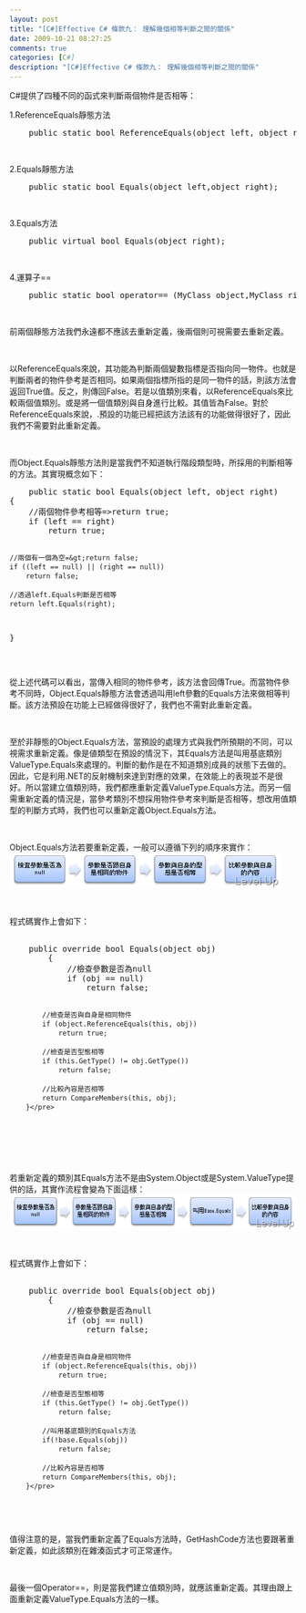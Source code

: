 ```yaml
---
layout: post
title: "[C#]Effective C# 條款九： 理解幾個相等判斷之間的關係"
date: 2009-10-21 08:27:25
comments: true
categories: [C#]
description: "[C#]Effective C# 條款九： 理解幾個相等判斷之間的關係"
---
```

<p>
	C#提供了四種不同的函式來判斷兩個物件是否相等：</p>
<p>
	1.ReferenceEquals靜態方法</p>
<div class="wlWriterEditableSmartContent" id="scid:812469c5-0cb0-4c63-8c15-c81123a09de7:fe419669-a6a3-4f8c-b784-3d56c3128da1" style="padding-bottom: 0px; margin: 0px; padding-left: 0px; padding-right: 0px; display: inline; float: none; padding-top: 0px">
	<pre class="c#:nocontrols" name="code">
	public static bool ReferenceEquals(object left, object right);</pre>
</div>
<p>
	 </p>
<p>
	2.Equals靜態方法</p>
<div class="wlWriterEditableSmartContent" id="scid:812469c5-0cb0-4c63-8c15-c81123a09de7:328eb2b2-3db6-4bb5-9e11-07b176b1a805" style="padding-bottom: 0px; margin: 0px; padding-left: 0px; padding-right: 0px; display: inline; float: none; padding-top: 0px">
	<pre class="c#:nocontrols" name="code">
	public static bool Equals(object left,object right);</pre>
</div>
<p>
	 </p>
<p>
	3.Equals方法</p>
<div class="wlWriterEditableSmartContent" id="scid:812469c5-0cb0-4c63-8c15-c81123a09de7:efcf644f-5b6a-458d-9b6d-7257e0554074" style="padding-bottom: 0px; margin: 0px; padding-left: 0px; padding-right: 0px; display: inline; float: none; padding-top: 0px">
	<pre class="c#:nocontrols" name="code">
	public virtual bool Equals(object right);</pre>
</div>
<p>
	 </p>
<p>
	4.運算子==</p>
<div class="wlWriterEditableSmartContent" id="scid:812469c5-0cb0-4c63-8c15-c81123a09de7:4da3cba7-b97f-4084-b440-61e68f8d38a6" style="padding-bottom: 0px; margin: 0px; padding-left: 0px; padding-right: 0px; display: inline; float: none; padding-top: 0px">
	<pre class="c#:nocontrols" name="code">
	public static bool operator== (MyClass object,MyClass right);</pre>
</div>
<p>
	 </p>
<p>
	前兩個靜態方法我們永遠都不應該去重新定義，後兩個則可視需要去重新定義。</p>
<p>
	 </p>
<p>
	以ReferenceEquals來說，其功能為判斷兩個變數指標是否指向同一物件。也就是判斷兩者的物件參考是否相同。如果兩個指標所指的是同一物件的話，則該方法會返回True值。反之，則傳回False。若是以值類別來看，以ReferenceEquals來比較兩個值類別。或是將一個值類別與自身進行比較。其值皆為False。對於ReferenceEquals來說，.預設的功能已經把該方法該有的功能做得很好了，因此我們不需要對此重新定義。</p>
<p>
	 </p>
<p>
	而Object.Equals靜態方法則是當我們不知道執行階段類型時，所採用的判斷相等的方法。其實現概念如下：</p>
<div class="wlWriterEditableSmartContent" id="scid:812469c5-0cb0-4c63-8c15-c81123a09de7:da14efd3-7b51-4af6-b50e-f226f50d929b" style="padding-bottom: 0px; margin: 0px; padding-left: 0px; padding-right: 0px; display: inline; float: none; padding-top: 0px">
	<pre class="c#:nocontrols" name="code">
	public static bool Equals(object left, object right)
{
    //兩個物件參考相等=&gt;return true;
    if (left == right)
        return true;

    //兩個有一個為空=&gt;return false;
    if ((left == null) || (right == null))
        return false;

    //透過left.Equals判斷是否相等
    return left.Equals(right);
}</pre>
</div>
<p>
	 </p>
<p>
	從上述代碼可以看出，當傳入相同的物件參考，該方法會回傳True。而當物件參考不同時，Object.Equals靜態方法會透過叫用left參數的Equals方法來做相等判斷。該方法預設在功能上已經做得很好了，我們也不需對此重新定義。</p>
<p>
	 </p>
<p>
	至於非靜態的Object.Equals方法，當預設的處理方式與我們所預期的不同，可以視需求重新定義。像是値類型在預設的情況下，其Equals方法是叫用基底類別ValueType.Equals來處理的。判斷的動作是在不知道類別成員的狀態下去做的。因此，它是利用.NET的反射機制來達到對應的效果，在效能上的表現並不是很好。所以當建立值類別時，我們都應重新定義ValueType.Equals方法。而另一個需重新定義的情況是，當參考類別不想採用物件參考來判斷是否相等，想改用值類型的判斷方式時，我們也可以重新定義Object.Equals方法。</p>
<p>
	 </p>
<p>
	Object.Equals方法若要重新定義，一般可以遵循下列的順序來實作：<br />
	<img alt="image" border="0" height="62" src="\images\posts\11168\image_thumb_1.png" style="border-right-width: 0px; display: inline; border-top-width: 0px; border-bottom-width: 0px; border-left-width: 0px" title="image" width="477" /></p>
<p>
	 </p>
<p>
	程式碼實作上會如下：<br />
	 </p>
<div class="wlWriterEditableSmartContent" id="scid:812469c5-0cb0-4c63-8c15-c81123a09de7:eca22365-f366-4d4f-9e6b-59cb2fdec2e9" style="padding-bottom: 0px; margin: 0px; padding-left: 0px; padding-right: 0px; display: inline; float: none; padding-top: 0px">
	<pre class="c#:nocontrols" name="code">
	public override bool Equals(object obj)
        {
            //檢查參數是否為null
            if (obj == null)
                return false;

            //檢查是否與自身是相同物件
            if (object.ReferenceEquals(this, obj))
                return true;

            //檢查是否型態相等
            if (this.GetType() != obj.GetType())
                return false;

            //比較內容是否相等
            return CompareMembers(this, obj);
        }</pre>
</div>
<p>
	 </p>
<p>
	 </p>
<p>
	若重新定義的類別其Equals方法不是由System.Object或是System.ValueType提供的話，其實作流程會變為下面這樣：<a href="http://files.dotblogs.com.tw/larrynung/0910/CEffectiveC_14B77/image_8.png" rel="lightbox"><br />
	<img alt="image" border="0" height="62" src="\images\posts\11168\image_thumb_3.png" style="border-right-width: 0px; display: inline; border-top-width: 0px; border-bottom-width: 0px; border-left-width: 0px" title="image" width="578" /></a></p>
<p>
	 </p>
<p>
	程式碼實作上會如下：<br />
	 </p>
<div class="wlWriterEditableSmartContent" id="scid:812469c5-0cb0-4c63-8c15-c81123a09de7:0c353c3c-51aa-4f73-bfe5-659e767b5c4e" style="padding-bottom: 0px; margin: 0px; padding-left: 0px; padding-right: 0px; display: inline; float: none; padding-top: 0px">
	<pre class="c#:nocontrols" name="code">
	public override bool Equals(object obj)
        {
            //檢查參數是否為null
            if (obj == null)
                return false;

            //檢查是否與自身是相同物件
            if (object.ReferenceEquals(this, obj))
                return true;

            //檢查是否型態相等
            if (this.GetType() != obj.GetType())
                return false;

            //叫用基底類別的Equals方法
            if(!base.Equals(obj))
                return false;

            //比較內容是否相等
            return CompareMembers(this, obj);
        }</pre>
</div>
<p>
	 </p>
<p>
	值得注意的是，當我們重新定義了Equals方法時，GetHashCode方法也要跟著重新定義，如此該類別在雜湊函式才可正常運作。</p>
<p>
	 </p>
<p>
	最後一個Operator==，則是當我們建立值類別時，就應該重新定義。其理由跟上面重新定義ValueType.Equals方法的一樣。</p>
